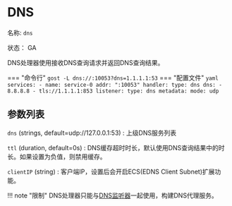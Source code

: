 # DNS

名称: `dns`

状态： GA

DNS处理器使用接收DNS查询请求并返回DNS查询结果。

=== "命令行"
    ```
	gost -L dns://:10053?dns=1.1.1.1:53
	```
=== "配置文件"
    ```yaml
	services:
	- name: service-0
	  addr: ":10053"
	  handler:
		type: dns
		dns:
		- 8.8.8.8
		- tls://1.1.1.1:853
	  listener:
		type: dns
		metadata:
		  mode: udp
	```

## 参数列表

`dns` (strings, default=udp://127.0.0.1:53)
:    上级DNS服务列表

`ttl` (duration, default=0s)
:    DNS缓存超时时长，默认使用DNS查询结果中的时长。如果设置为负值，则禁用缓存。

`clientIP` (string)
:    客户端IP，设置后会开启ECS(EDNS Client Subnet)扩展功能。

!!! note "限制"
    DNS处理器只能与[DNS监听器](/reference/listeners/dns/)一起使用，构建DNS代理服务。



